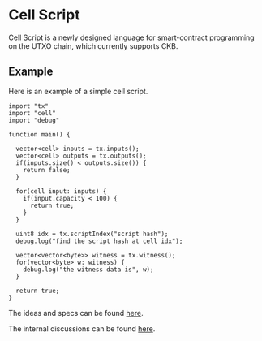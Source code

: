 # Cell Script

Cell Script is a newly designed language for smart-contract programming on the UTXO chain, which currently supports CKB.

## Example

Here is an example of a simple cell script.
```
import "tx"
import "cell"
import "debug"

function main() {

  vector<cell> inputs = tx.inputs();
  vector<cell> outputs = tx.outputs();
  if(inputs.size() < outputs.size()) {
    return false;
  }

  for(cell input: inputs) {
    if(input.capacity < 100) {
      return true;
    }
  }

  uint8 idx = tx.scriptIndex("script hash");
  debug.log("find the script hash at cell idx");

  vector<vector<byte>> witness = tx.witness();
  for(vector<byte> w: witness) {
    debug.log("the witness data is", w);
  }
  
  return true;
}
```

The ideas and specs can be found [here](./SPEC.md). 

The internal discussions can be found [here](./DISCUSSION.md). 

